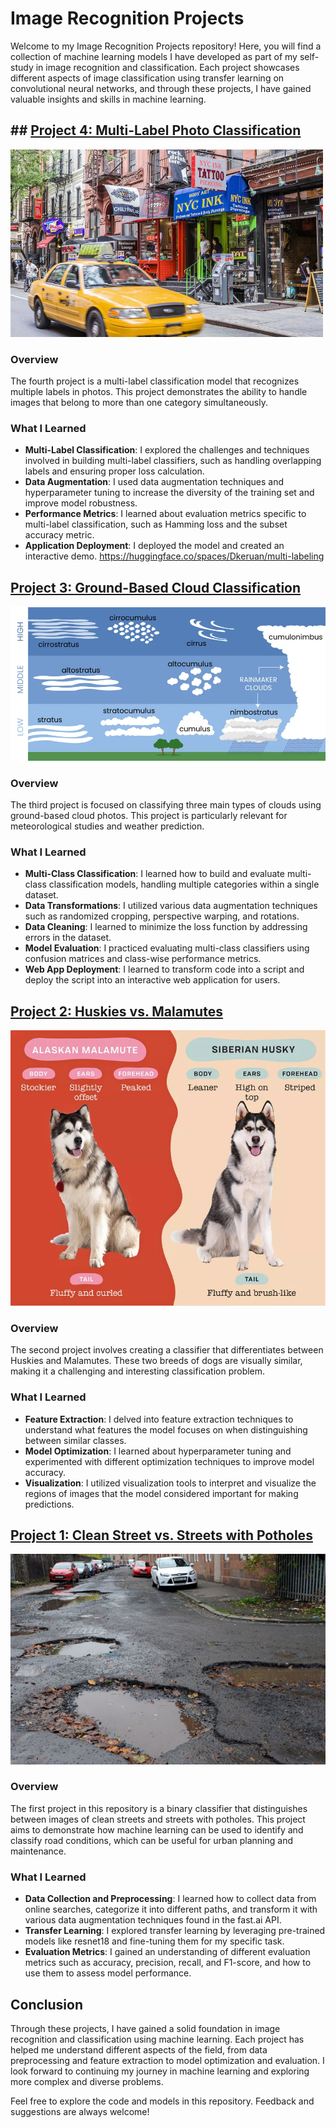# Image Recognition Projects

Welcome to my Image Recognition Projects repository! Here, you will find a collection of machine learning models I have developed as part of my self-study in image recognition and classification. Each project showcases different aspects of image classification using transfer learning on convolutional neural networks, and through these projects, I have gained valuable insights and skills in machine learning.

## ## [Project 4: Multi-Label Photo Classification](multi-label-classification.ipynb)

<img src="images/macdougal_street.jpg" alt="Multi-Label Photo Classification" width="500" height="300">

### Overview
The fourth project is a multi-label classification model that recognizes multiple labels in photos. This project demonstrates the ability to handle images that belong to more than one category simultaneously.

### What I Learned
- **Multi-Label Classification**: I explored the challenges and techniques involved in building multi-label classifiers, such as handling overlapping labels and ensuring proper loss calculation.
- **Data Augmentation**: I used data augmentation techniques and hyperparameter tuning to increase the diversity of the training set and improve model robustness.
- **Performance Metrics**: I learned about evaluation metrics specific to multi-label classification, such as Hamming loss and the subset accuracy metric.
- **Application Deployment**: I deployed the model and created an interactive demo. <https://huggingface.co/spaces/Dkeruan/multi-labeling>

## [Project 3: Ground-Based Cloud Classification](cloud_type_classification.ipynb)

![Ground-Based Cloud Classification](images/clouds.jpg)

### Overview
The third project is focused on classifying three main types of clouds using ground-based cloud photos. This project is particularly relevant for meteorological studies and weather prediction.

### What I Learned
- **Multi-Class Classification**: I learned how to build and evaluate multi-class classification models, handling multiple categories within a single dataset.
- **Data Transformations**: I utilized various data augmentation techniques such as randomized cropping, perspective warping, and rotations.
- **Data Cleaning**: I learned to minimize the loss function by addressing errors in the dataset.
- **Model Evaluation**: I practiced evaluating multi-class classifiers using confusion matrices and class-wise performance metrics.
- **Web App Deployment**: I learned to transform code into a script and deploy the script into an interactive web application for users.

## [Project 2: Huskies vs. Malamutes](is-it-a-husky-or-malamute.ipynb)

![Huskies vs. Malamutes](images/dog.jpg)

### Overview
The second project involves creating a classifier that differentiates between Huskies and Malamutes. These two breeds of dogs are visually similar, making it a challenging and interesting classification problem.

### What I Learned
- **Feature Extraction**: I delved into feature extraction techniques to understand what features the model focuses on when distinguishing between similar classes.
- **Model Optimization**: I learned about hyperparameter tuning and experimented with different optimization techniques to improve model accuracy.
- **Visualization**: I utilized visualization tools to interpret and visualize the regions of images that the model considered important for making predictions.

## [Project 1: Clean Street vs. Streets with Potholes](is-it-a-pothole.ipynb)

![Clean Street vs. Streets with Potholes](images/potholes.jpg)

### Overview
The first project in this repository is a binary classifier that distinguishes between images of clean streets and streets with potholes. This project aims to demonstrate how machine learning can be used to identify and classify road conditions, which can be useful for urban planning and maintenance.

### What I Learned
- **Data Collection and Preprocessing**: I learned how to collect data from online searches, categorize it into different paths, and transform it with various data augmentation techniques found in the fast.ai API.
- **Transfer Learning**: I explored transfer learning by leveraging pre-trained models like resnet18 and fine-tuning them for my specific task.
- **Evaluation Metrics**: I gained an understanding of different evaluation metrics such as accuracy, precision, recall, and F1-score, and how to use them to assess model performance.

## Conclusion

Through these projects, I have gained a solid foundation in image recognition and classification using machine learning. Each project has helped me understand different aspects of the field, from data preprocessing and feature extraction to model optimization and evaluation. I look forward to continuing my journey in machine learning and exploring more complex and diverse problems.

Feel free to explore the code and models in this repository. Feedback and suggestions are always welcome!

